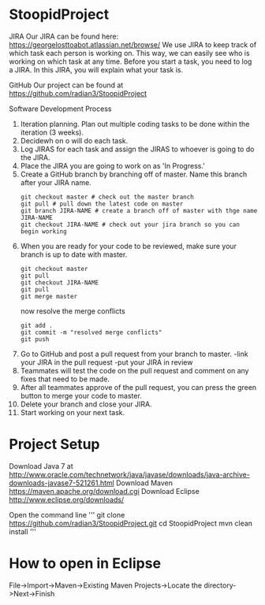 # StoopidProject

JIRA
Our JIRA can be found here: https://georgelosttoabot.atlassian.net/browse/
We use JIRA to keep track of which task each person is working on. This way, we can easily see who is working on which task at any time. Before you start a task, you need to log a JIRA. In this JIRA, you will explain what your task is.

GitHub
Our project can be found at https://github.com/radian3/StoopidProject

Software Development Process
1) Iteration planning. Plan out multiple coding tasks to be done within the iteration (3 weeks).
2) Decidewh on o will do each task.
3) Log JIRAS for each task and assign the JIRAS to whoever is going to do the JIRA.
4) Place the JIRA you are going to work on as 'In Progress.'
5) Create a GitHub branch by branching off of master. Name this branch after your JIRA name.
   ```
   git checkout master # check out the master branch
   git pull # pull down the latest code on master
   git branch JIRA-NAME # create a branch off of master with thge name JIRA-NAME
   git checkout JIRA-NAME # check out your jira branch so you can begin working
   ```
6) When you are ready for your code to be reviewed, make sure your branch is up to date with master.
   ```
   git checkout master
   git pull
   git checkout JIRA-NAME
   git pull
   git merge master
   ```
   now resolve the merge conflicts
   ```
   git add .
   git commit -m "resolved merge conflicts"
   git push
   ```
7) Go to GitHub and post a pull request from your branch to master.
   -link your JIRA in the pull request
   -put your JIRA in review
8) Teammates will test the code on the pull request and comment on any fixes that need to be made.
9) After all teammates approve of the pull request, you can press the green button to merge your code to master.
10) Delete your branch and close your JIRA.
11) Start working on your next task.

# Project Setup
Download Java 7 at http://www.oracle.com/technetwork/java/javase/downloads/java-archive-downloads-javase7-521261.html
Download Maven https://maven.apache.org/download.cgi
Download Eclipse http://www.eclipse.org/downloads/

Open the command line
'''
git clone https://github.com/radian3/StoopidProject.git
cd StoopidProject
mvn clean install
'''

# How to open in Eclipse
File->Import->Maven->Existing Maven Projects->Locate the directory->Next->Finish
